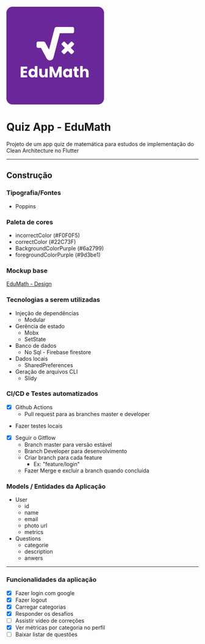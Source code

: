 ![](assets\images\splashscreen.png)

# Quiz App - EduMath

Projeto de um app quiz de matemática para estudos de implementação do Clean Architecture no Flutter

---

## Construção

### Tipografia/Fontes

- Poppins

### Paleta de cores

- incorrectColor (#F0F0F5)
- correctColor (#22C73F)
- BackgroundColorPurple (#6a2799)
- foregroundColorPurple (#9d3be1)

### Mockup base

[EduMath - Design](https://www.figma.com/file/eF0LUOAPQO5dmVqw45Xxxo/EduMath?node-id=0%3A1)

### Tecnologias a serem utilizadas

- Injeção de dependências
    - Modular
- Gerência de estado
    - Mobx
    - SetState
- Banco de dados
    - No Sql - Firebase firestore
- Dados locais
    - SharedPreferences
- Geração de arquivos CLI
    - Slidy

### CI/CD e Testes automatizados

- [x]  Github Actions
    - Pull request para as branches master e developer
- Fazer testes locais
- [x]  Seguir o Gitflow
    - Branch master para versão estável
    - Branch Developer para desenvolvimento
    - Criar branch para cada feature
        - Ex: "feature/login"
    - Fazer Merge e excluir a branch quando concluída

### Models / Entidades da Aplicação

- User
    - id
    - name
    - email
    - photo url
    - metrics
- Questions
    - categorie
    - description
    - anwers

 

---

### Funcionalidades da aplicação

- [x]  Fazer login com google
- [x]  Fazer logout
- [x]  Carregar categorias
- [x]  Responder os desafios
- [ ]  Assistir vídeo de correções
- [x]  Ver métricas por categoria no perfil
- [ ]  Baixar listar de questões
